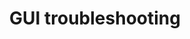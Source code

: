 ---
lang: en
layout: doc
permalink: /doc/gui-troubleshooting/
redirect_to: https://doc.qubes-os.org/en/latest/user/troubleshooting/gui-troubleshooting.html
ref: 233
title: GUI troubleshooting
---
